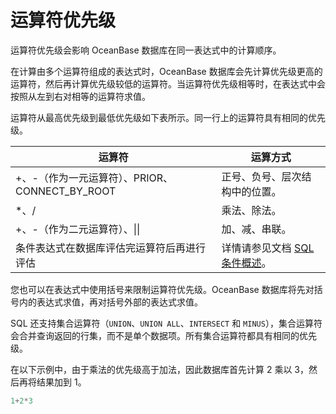 # 运算符优先级

运算符优先级会影响 OceanBase 数据库在同一表达式中的计算顺序。

在计算由多个运算符组成的表达式时，OceanBase 数据库会先计算优先级更高的运算符，然后再计算优先级较低的运算符。当运算符优先级相等时，在表达式中会按照从左到右对相等的运算符求值。

运算符从最高优先级到最低优先级如下表所示。同一行上的运算符具有相同的优先级。

|                运算符                 |                               运算方式                               |
|------------------------------------|------------------------------------------------------------------|
| +、-（作为一元运算符）、PRIOR、CONNECT_BY_ROOT | 正号、负号、层次结构中的位置。                                                  |
| \*、/                               | 乘法、除法。                                                           |
| +、-（作为二元运算符）、\|\|                  | 加、减、串联。                                                          |
| 条件表达式在数据库评估完运算符后再进行评估              | 详情请参见文档 [SQL 条件概述](../7.condition/1.overview-of-sql-conditions.md)。 |

您也可以在表达式中使用括号来限制运算符优先级。OceanBase 数据库将先对括号内的表达式求值，再对括号外部的表达式求值。

SQL 还支持集合运算符（`UNION`、`UNION ALL`、`INTERSECT` 和 `MINUS`），集合运算符会合并查询返回的行集，而不是单个数据项。所有集合运算符都具有相同的优先级。

在以下示例中，由于乘法的优先级高于加法，因此数据库首先计算 2 乘以 3，然后再将结果加到 1。

```sql
1+2*3
```

